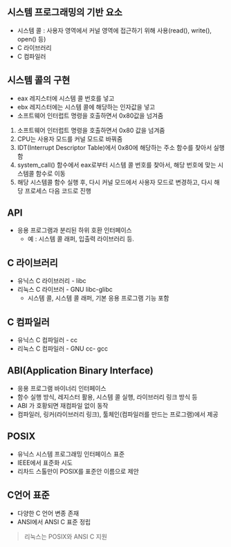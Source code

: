 ## 시스템 프로그래밍의 기반 요소

- 시스템 콜 : 사용자 영역에서 커널 영역에 접근하기 위해 사용(read(), write(), open() 등)
- C 라이브러리
- C 컴파일러

## 시스템 콜의 구현

- eax 레지스터에 시스템 콜 번호를 넣고
- ebx 레지스터에는 시스템 콜에 해당하는 인자값을 넣고
- 소프트웨어 인터럽트 명령을 호출하면서 0x80값을 넘겨줌

1. 소프트웨어 인터럽트 명령을 호출하면서 0x80 값을 넘겨줌
2. CPU는 사용자 모드를 커널 모드로 바꿔줌
3. IDT(Interrupt Descriptor Table)에서 0x80에 해당하는 주소 함수를 찾아서 실행함
4. system_call() 함수에서 eax로부터 시스템 콜 번호를 찾아서, 해당 번호에 맞는 시스템콜 함수로 이동
5. 해당 시스템콜 함수 실행 후, 다시 커널 모드에서 사용자 모드로 변경하고, 다시 해당 프로세스 다음 코드로 진행

## API

- 응용 프로그램과 분리된 하위 호환 인터페이스
  - 예 : 시스템 콜 래퍼, 입출력 라이브러리 등.

## C 라이브러리

- 유닉스 C 라이브러리 - libc
- 리눅스 C 라이브러 - GNU libc-glibc
  - 시스템 콜, 시스템 콜 래퍼, 기본 응용 프로그램 기능 포함

## C 컴파일러

- 유닉스 C 컴파일러 - cc
- 리눅스 C 컴파일러 - GNU cc- gcc

## ABI(Application Binary Interface)

- 응용 프로그램 바이너리 인터페이스
- 함수 실행 방식, 레지스터 활용, 시스템 콜 실행, 라이브러리 링크 방식 등
- ABI 가 호황되면 재컴파일 없이 동작
- 컴파일러, 링커(라이브러리 링크), 툴체인(컴파일러를 만드는 프로그램)에서 제공

## POSIX

- 유닉스 시스템 프로그래밍 인터페이스 표준
- IEEE에서 표준화 시도
- 리차드 스톨만이 POSIX를 표준안 이름으로 제안

## C언어 표준

- 다양한 C 언어 변종 존재
- ANSI에서 ANSI C 표준 정립

> 리눅스는 POSIX와 ANSI C 지원